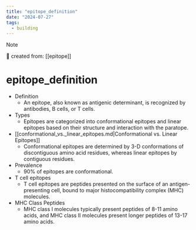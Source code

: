 ```yaml
---
title: "epitope_definition"
date: "2024-07-27"
tags:
  - building
---
```


> [!NOTE]
> 🌱 created from: [[epitope]]

# epitope_definition

- Definition
  - An epitope, also known as antigenic determinant, is recognized by antibodies, B cells, or T cells.
- Types
  - Epitopes are categorized into conformational epitopes and linear epitopes based on their structure and interaction with the paratope.
- [[conformational_vs._linear_epitopes.md|Conformational vs. Linear Epitopes]]
  - Conformational epitopes are determined by 3-D conformations of discontiguous amino acid residues, whereas linear epitopes by contiguous residues.
- Prevalence
  - 90% of epitopes are conformational.
- T cell epitopes
  - T cell epitopes are peptides presented on the surface of an antigen-presenting cell, bound to major histocompatibility complex (MHC) molecules.
- MHC Class Peptides
  - MHC class I molecules typically present peptides of 8-11 amino acids, and MHC class II molecules present longer peptides of 13-17 amino acids.
